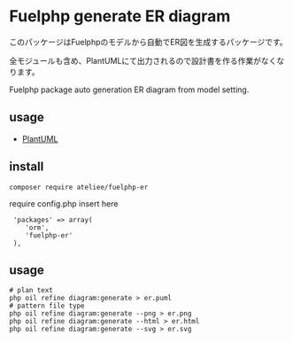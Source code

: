 # Fuelphp generate ER diagram

このパッケージはFuelphpのモデルから自動でER図を生成するパッケージです。

全モジュールも含め、PlantUMLにて出力されるので設計書を作る作業がなくなります。

Fuelphp package auto generation ER diagram from model setting.

## usage
* [PlantUML](http://plantuml.com/ja/)


## install
```
composer require ateliee/fuelphp-er
```

require config.php insert here

```
 'packages' => array(
    'orm',
    'fuelphp-er'
 ),
```

## usage
```
# plan text
php oil refine diagram:generate > er.puml
# pattern file type
php oil refine diagram:generate --png > er.png
php oil refine diagram:generate --html > er.html
php oil refine diagram:generate --svg > er.svg
```